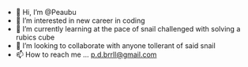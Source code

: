 - 👋 Hi, I’m @Peaubu
- 👀 I’m interested in new career in coding
- 🌱 I’m currently learning at the pace of snail challenged with solving a rubics cube
- 💞️ I’m looking to collaborate with anyone tollerant of said snail
- 📫 How to reach me ... p.d.brrll@gmail.com

<!---
Peaubu/Peaubu is a ✨ special ✨ repository because its `README.md` (this file) appears on your GitHub profile.
You can click the Preview link to take a look at your changes.
--->
